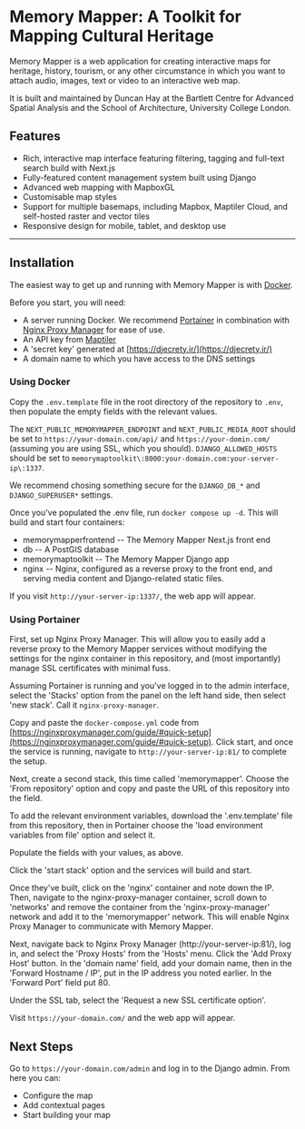 # Memory Mapper: A Toolkit for Mapping Cultural Heritage

Memory Mapper is a web application for creating interactive maps for heritage, history, tourism, or any other circumstance in which you want to attach audio, images, text or video to an interactive web map.

It is built and maintained by Duncan Hay at the Bartlett Centre for Advanced Spatial Analysis and the School of Architecture, University College London.

## Features
- Rich, interactive map interface featuring filtering, tagging and full-text search build with Next.js
- Fully-featured content management system built using Django
- Advanced web mapping with MapboxGL
- Customisable map styles
- Support for multiple basemaps, including Mapbox, Maptiler Cloud, and self-hosted raster and vector tiles
- Responsive design for mobile, tablet, and desktop use

---

## Installation
The easiest way to get up and running with Memory Mapper is with [Docker](https://www.docker.com/).

Before you start, you will need:

- A server running Docker. We recommend [Portainer](https://www.portainer.io/) in combination with [Nginx Proxy Manager](https://nginxproxymanager.com/) for ease of use.
- An API key from [Maptiler](https://www.maptiler.com/)
- A 'secret key' generated at [https://djecrety.ir/](https://djecrety.ir/)
- A domain name to which you have access to the DNS settings


### Using Docker
Copy the `.env.template` file in the root directory of the repository to `.env`, then populate the empty fields with the relevant values. 

The `NEXT_PUBLIC_MEMORYMAPPER_ENDPOINT` and `NEXT_PUBLIC_MEDIA_ROOT` should be set to `https://your-domain.com/api/` and `https://your-domin.com/` (assuming you are using SSL, which you should). `DJANGO_ALLOWED_HOSTS` should be set to `memorymaptoolkit\:8000:your-domain.com:your-server-ip\:1337`.

We recommend chosing something secure for the `DJANGO_DB_*` and `DJANGO_SUPERUSER*` settings.

Once you've populated the .env file, run `docker compose up -d`. This will build and start four containers:

- memorymapperfrontend
-- The Memory Mapper Next.js front end
- db
-- A PostGIS database
- memorymaptoolkit
-- The Memory Mapper Django app
- nginx
-- Nginx, configured as a reverse proxy to the front end, and serving media content and Django-related static files.

If you visit `http://your-server-ip:1337/`, the web app will appear.

### Using Portainer
First, set up Nginx Proxy Manager. This will allow you to easily add a reverse proxy to the Memory Mapper services without modifying the settings for the nginx container in this repository, and (most importantly) manage SSL certificates with minimal fuss.

Assuming Portainer is running and you've logged in to the admin interface, select the 'Stacks' option from the panel on the left hand side, then select 'new stack'. Call it `nginx-proxy-manager`.

Copy and paste the `docker-compose.yml` code from [https://nginxproxymanager.com/guide/#quick-setup](https://nginxproxymanager.com/guide/#quick-setup). Click start, and once the service is running, navigate to `http://your-server-ip:81/` to complete the setup.

Next, create a second stack, this time called 'memorymapper'. Choose the 'From repository' option and copy and paste the URL of this repository into the field.

To add the relevant environment variables, download the '.env.template' file from this repository, then in Portainer choose the 'load environment variables from file' option and select it.

Populate the fields with your values, as above.

Click the 'start stack' option and the services will build and start.

Once they've built, click on the 'nginx' container and note down the IP. Then, navigate to the nginx-proxy-manager container, scroll down to 'networks' and remove the container from the 'nginx-proxy-manager' network and add it to the 'memorymapper' network. This will enable Nginx Proxy Manager to communicate with Memory Mapper.

Next, navigate back to Nginx Proxy Manager (http://your-server-ip:81/), log in, and select the 'Proxy Hosts' from the 'Hosts' menu. Click the 'Add Proxy Host' button. In the 'domain name' field, add your domain name, then in the 'Forward Hostname / IP', put in the IP address you noted earlier. In the 'Forward Port' field put 80.

Under the SSL tab, select the 'Request a new SSL certificate option'.

Visit `https://your-domain.com/` and the web app will appear.

## Next Steps
Go to `https://your-domain.com/admin` and log in to the Django admin. From here you can:

- Configure the map
- Add contextual pages
- Start building your map